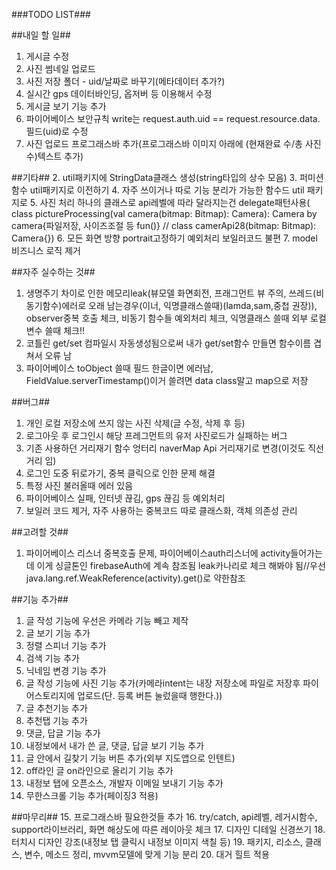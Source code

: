 
###TODO LIST###

##내일 할 일##
1. 게시글 수정
2. 사진 썸네일 업로드
3. 사진 저장 폴더 - uid/날짜로 바꾸기(메타데이터 추가?)
4. 실시간 gps 데이터바인딩, 옵저버 등 이용해서 수정
5. 게시글 보기 기능 추가
6. 파이어베이스 보안규칙 write는 request.auth.uid == request.resource.data.필드(uid)로 수정
7. 사진 업로드 프로그래스바 추가(프로그래스바 이미지 아래에 (현재완료 수/총 사진 수)텍스트 추가)

##기타##
2. util패키지에 StringData클래스 생성(string타입의 상수 모음)
3. 퍼미션 함수 util패키지로 이전하기
4. 자주 쓰이거나 따로 기능 분리가 가능한 함수드 util 패키지로
5. 사진 처리 하나의 클래스로 api레벨에 따라 달라지는건 delegate패턴사용( class pictureProcessing(val camera(bitmap: Bitmap): Camera): Camera by camera{파일저장, 사이즈조절 등 fun()} // class camerApi28(bitmap: Bitmap): Camera{})
6. 모든 화면 방향 portrait고정하기 예외처리 보일러코드 불편
7. model 비즈니스 로직 제거

##자주 실수하는 것##
1. 생명주기 차이로 인한 메모리leak(뷰모델 화면회전, 프래그먼트 뷰 주의, 쓰레드(비동기함수)에러로 오래 남는경우(이너, 익명클래스쓸때)(lamda,sam,중첩 권장)), observer중복 호출 체크, 비동기 함수들 예외처리 체크, 익명클래스 쓸때 외부 로컬변수 쓸때 체크!!
2. 코틀린 get/set 컴파일시 자동생성됨으로써 내가 get/set함수 만들면 함수이름 겹쳐서 오류 남
3. 파이어베이스 toObject 쓸때 필드 한글이면 에러남, FieldValue.serverTimestamp()이거 쓸려면 data class말고 map으로 저장


##버그##
1. 개인 로컬 저장소에 쓰지 않는 사진 삭제(글 수정, 삭제 후 등)
2. 로그아웃 후 로그인시 해당 프레그먼트의 유저 사진로드가 실패하는 버그
3. 기존 사용하던 거리재기 함수 엉터리 naverMap Api 거리재기로 변경(이것도 직선거리 임)
4. 로그인 도중 뒤로가기, 중복 클릭으로 인한 문제 해결
5. 특정 사진 불러올때 에러 있음
6. 파이어베이스 실패, 인터넷 끊김, gps 끊김 등 예외처리
7. 보일러 코드 제거, 자주 사용하는 중복코드 따로 클래스화, 객체 의존성 관리

##고려할 것##
1. 파이어베이스 리스너 중복호출 문제, 파이어베이스auth리스너에 activity들어가는데 이게 싱글톤인 firebaseAuth에 계속 참조됨 leak카나리로 체크 해봐야 됨//우선 java.lang.ref.WeakReference(activity).get()로 약한참조

##기능 추가##
1. 글 작성 기능에 우선은 카메라 기능 빼고 제작
2. 글 보기 기능 추가
3. 정렬 스피너 기능 추가
4. 검색 기능 추가
5. 닉네임 변경 기능 추가
6. 글 작성 기능에 사진 기능 추가(카메라intent는 내장 저장소에 파일로 저장후 파이어스토리지에 업로드(단. 등록 버튼 눌렀을때 행한다.))
7. 글 추천기능 추가
8. 추천탭 기능 추가
9. 댓글, 답글 기능 추가
10. 내정보에서 내가 쓴 글, 댓글, 답글 보기 기능 추가
11. 글 안에서 길찾기 기능 버튼 추가(외부 지도앱으로 인텐트)
12. off라인 글 on라인으로 올리기 기능 추가
13. 내정보 탭에 오픈소스, 개발자 이메일 보내기 기능 추가
14. 무한스크롤 기능 추가(페이징3 적용)

##마무리##
15. 프로그래스바 필요한것들 추가
16. try/catch, api레벨, 레거시함수, support라이브러리, 화면 해상도에 따른 레이아웃 체크
17. 디자인 디테일 신경쓰기
18. 터치시 디자인 강조(내정보 탭 클릭시 내정보 이미지 색칠 등)
19. 패키지, 리소스, 클래스, 변수, 메소드 정리, mvvm모델에 맞게 기능 분리
20. 대거 힐트 적용